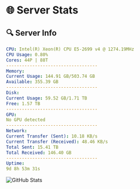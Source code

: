 # 🌐 Server Stats
## 🔍 Server Info
```yaml
CPU: Intel(R) Xeon(R) CPU E5-2699 v4 @ 1274.19MHz
CPU Usage: 0.80%
Cores: 44P | 88T
-----------------------------------
Memory:
Current Usage: 144.91 GB/503.74 GB
Available: 355.39 GB
-----------------------------------
Disk:
Current Usage: 59.52 GB/1.71 TB
Free: 1.57 TB
-----------------------------------
GPU:
No GPU detected
-----------------------------------
Network:
Current Transfer (Sent): 10.18 KB/s
Current Transfer (Received): 48.46 KB/s
Total Sent: 15.41 TB
Total Received: 146.40 GB
-----------------------------------
Uptime:
9d 8h 53m 31s
```
![GitHub Stats](https://img.shields.io/badge/Updated-2025-03-17_06:16:20-blue)